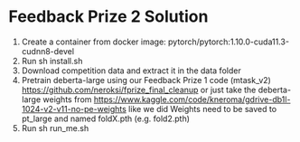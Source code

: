 # Feedback Prize 2 Solution

1. Create a container from docker image: pytorch/pytorch:1.10.0-cuda11.3-cudnn8-devel
2. Run sh install.sh
3. Download competition data and extract it in the data folder
4. Pretrain deberta-large using our Feedback Prize 1 code (mtask_v2)
    https://github.com/neroksi/fprize_final_cleanup
    or just take the deberta-large weights from https://www.kaggle.com/code/kneroma/gdrive-db1l-1024-v2-v11-no-pe-weights like we did
    Weights need to be saved to pt_large and named foldX.pth (e.g. fold2.pth)
5. Run sh run_me.sh
